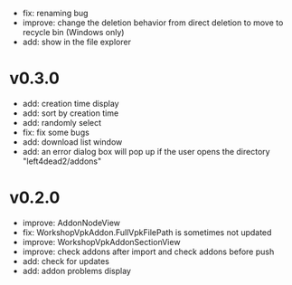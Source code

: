- fix: renaming bug
- improve: change the deletion behavior from direct deletion to move to recycle bin (Windows only)
- add: show in the file explorer
# v0.3.0
- add: creation time display
- add: sort by creation time
- add: randomly select
- fix: fix some bugs
- add: download list window
- add: an error dialog box will pop up if the user opens the directory "left4dead2/addons"
# v0.2.0
- improve: AddonNodeView
- fix: WorkshopVpkAddon.FullVpkFilePath is sometimes not updated
- improve: WorkshopVpkAddonSectionView
- improve: check addons after import and check addons before push
- add: check for updates
- add: addon problems display